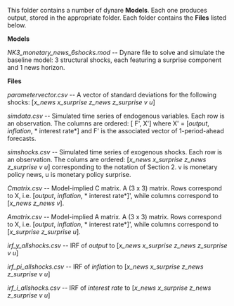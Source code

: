 This folder contains a number of dynare **Models**.  Each one produces output, stored in the appropriate folder.  Each folder contains the **Files** listed below.

**Models**

*NK3_monetary_news_6shocks.mod* -- Dynare file to solve and simulate the baseline model:  3 structural shocks, each featuring a surprise component and 1 news horizon.

**Files**

*parametervector.csv* -- A vector of standard deviations for the following shocks: [*x_news x_surprise z_news z_surprise v u*]

*simdata.csv* -- Simulated time series of endogenous variables.  Each row is an observation.  The columns are ordered: [ F', X'] where X' = [*output*, *inflation*, * interest rate*] and F' is the associated vector of 1-period-ahead forecasts.

*simshocks.csv* -- Simulated time series of exogenous shocks.  Each row is an observation.  The colums are ordered: [*x_news x_surprise z_news z_surprise v u*] corresponding to the notation of Section 2.  v is monetary policy news, u is monetary policy surprise.

*Cmatrix.csv* -- Model-implied C matrix.  A (3 x 3) matrix.  Rows correspond to X, i.e. [*output*, *inflation*, * interest rate*]', while columns correspond to [*x_news z_news v*].

*Amatrix.csv* -- Model-implied A matrix.  A (3 x 3) matrix.  Rows correspond to X, i.e. [*output*, *inflation*, * interest rate*]', while columns correspond to [*x_surprise z_surprise u*].

*irf_y_allshocks.csv* -- IRF of *output* to [*x_news x_surprise z_news z_surprise v u*]

*irf_pi_allshocks.csv* -- IRF of *inflation* to [*x_news x_surprise z_news z_surprise v u*]

*irf_i_allshocks.csv* -- IRF of *interest rate* to [*x_news x_surprise z_news z_surprise v u*]



